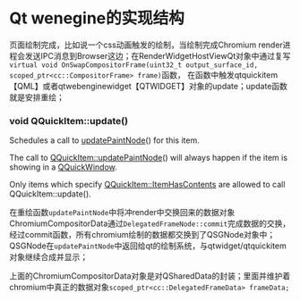 # Qt wenegine的实现结构

页面绘制完成，比如说一个css动画触发的绘制，当绘制完成Chromium render进程会发送IPC消息到Browser这边；在RenderWidgetHostViewQt对象中通过复写`virtual void OnSwapCompositorFrame(uint32_t output_surface_id, scoped_ptr<cc::CompositorFrame> frame)`函数， 在函数中触发qtquickitem【QML】或者qtwebenginewidget【QTWIDGET】对象的update；update函数就是安排重绘；

### void QQuickItem::update\(\)

Schedules a call to [updatePaintNode](http://doc.qt.io/qt-5/qquickitem.html#updatePaintNode)\(\) for this item.

The call to [QQuickItem::updatePaintNode](http://doc.qt.io/qt-5/qquickitem.html#updatePaintNode)\(\) will always happen if the item is showing in a [QQuickWindow](http://doc.qt.io/qt-5/qquickwindow.html).

Only items which specify [QQuickItem::ItemHasContents](http://doc.qt.io/qt-5/qquickitem.html#Flag-enum) are allowed to call QQuickItem::update\(\).

在重绘函数`updatePaintNode`中将冲render中交换回来的数据对象ChromiumCompositorData通过`DelegatedFrameNode::commit`完成数据的交换，经过commit函数，所有chromium绘制的数据都交换到了QSGNode对象中；QSGNode在`updatePaintNode`中返回给qt的绘制系统，与qtwidget/qtquickitem对象继续合成并显示；

上面的ChromiumCompositorData对象是对QSharedData的封装；里面并维护着chromium中真正的数据对象`scoped_ptr<cc::DelegatedFrameData> frameData;`


